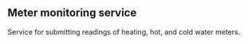 ## Meter monitoring service

Service for submitting readings of heating, hot, and cold water meters.